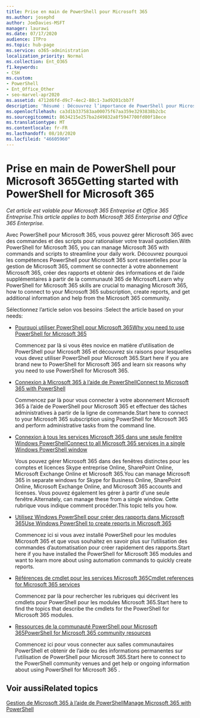 ```yaml
---
title: Prise en main de PowerShell pour Microsoft 365
ms.author: josephd
author: JoeDavies-MSFT
manager: laurawi
ms.date: 07/17/2020
audience: ITPro
ms.topic: hub-page
ms.service: o365-administration
localization_priority: Normal
ms.collection: Ent_O365
f1.keywords:
- CSH
ms.custom:
- PowerShell
- Ent_Office_Other
- seo-marvel-apr2020
ms.assetid: 4712d6fd-d9c7-4ec2-88c1-3ad9201cbb7f
description: 'Résumé : Découvrez l’importance de PowerShell pour Microsoft 365, connectez-vous à votre client Microsoft 365 et obtenez de l’aide.'
ms.openlocfilehash: ca3d1b337583aa00075f67aa359e3293838b2cbc
ms.sourcegitcommit: 8634215e257ba2d49832a8f5947700fd00f18ece
ms.translationtype: MT
ms.contentlocale: fr-FR
ms.lasthandoff: 08/10/2020
ms.locfileid: "46605960"
---
```

# <a name="getting-started-with-powershell-for-microsoft-365"></a><span data-ttu-id="f83e4-103">Prise en main de PowerShell pour Microsoft 365</span><span class="sxs-lookup"><span data-stu-id="f83e4-103">Getting started with PowerShell for Microsoft 365</span></span>

<span data-ttu-id="f83e4-104">*Cet article est valable pour Microsoft 365 Entreprise et Office 365 Entreprise.*</span><span class="sxs-lookup"><span data-stu-id="f83e4-104">*This article applies to both Microsoft 365 Enterprise and Office 365 Enterprise.*</span></span>

<span data-ttu-id="f83e4-105">Avec PowerShell pour Microsoft 365, vous pouvez gérer Microsoft 365 avec des commandes et des scripts pour rationaliser votre travail quotidien.</span><span class="sxs-lookup"><span data-stu-id="f83e4-105">With PowerShell for Microsoft 365, you can manage Microsoft 365 with commands and scripts to streamline your daily work.</span></span> <span data-ttu-id="f83e4-106">Découvrez pourquoi les compétences PowerShell pour Microsoft 365 sont essentielles pour la gestion de Microsoft 365, comment se connecter à votre abonnement Microsoft 365, créer des rapports et obtenir des informations et de l’aide supplémentaires à partir de la communauté 365 de Microsoft.</span><span class="sxs-lookup"><span data-stu-id="f83e4-106">Learn why PowerShell for Microsoft 365 skills are crucial to managing Microsoft 365, how to connect to your Microsoft 365 subscription, create reports, and get additional information and help from the Microsoft 365 community.</span></span>
  
<span data-ttu-id="f83e4-107">Sélectionnez l’article selon vos besoins :</span><span class="sxs-lookup"><span data-stu-id="f83e4-107">Select the article based on your needs:</span></span>
  
- [<span data-ttu-id="f83e4-108">Pourquoi utiliser PowerShell pour Microsoft 365</span><span class="sxs-lookup"><span data-stu-id="f83e4-108">Why you need to use PowerShell for Microsoft 365</span></span>](why-you-need-to-use-office-365-powershell.md)
    
    <span data-ttu-id="f83e4-109">Commencez par là si vous êtes novice en matière d’utilisation de PowerShell pour Microsoft 365 et découvrez six raisons pour lesquelles vous devez utiliser PowerShell pour Microsoft 365.</span><span class="sxs-lookup"><span data-stu-id="f83e4-109">Start here if you are brand new to PowerShell for Microsoft 365 and learn six reasons why you need to use PowerShell for Microsoft 365.</span></span> 
    
- [<span data-ttu-id="f83e4-110">Connexion à Microsoft 365 à l’aide de PowerShell</span><span class="sxs-lookup"><span data-stu-id="f83e4-110">Connect to Microsoft 365 with PowerShell</span></span>](connect-to-office-365-powershell.md)
    
    <span data-ttu-id="f83e4-111">Commencez par là pour vous connecter à votre abonnement Microsoft 365 à l’aide de PowerShell pour Microsoft 365 et effectuer des tâches administratives à partir de la ligne de commande.</span><span class="sxs-lookup"><span data-stu-id="f83e4-111">Start here to connect to your Microsoft 365 subscription using PowerShell for Microsoft 365 and perform administrative tasks from the command line.</span></span>
    
- [<span data-ttu-id="f83e4-112">Connexion à tous les services Microsoft 365 dans une seule fenêtre Windows PowerShell</span><span class="sxs-lookup"><span data-stu-id="f83e4-112">Connect to all Microsoft 365 services in a single Windows PowerShell window</span></span>](connect-to-all-office-365-services-in-a-single-windows-powershell-window.md)
    
    <span data-ttu-id="f83e4-113">Vous pouvez gérer Microsoft 365 dans des fenêtres distinctes pour les comptes et licences Skype entreprise Online, SharePoint Online, Microsoft Exchange Online et Microsoft 365.</span><span class="sxs-lookup"><span data-stu-id="f83e4-113">You can manage Microsoft 365 in separate windows for Skype for Business Online, SharePoint Online, Microsoft Exchange Online, and Microsoft 365 accounts and licenses.</span></span> <span data-ttu-id="f83e4-114">Vous pouvez également les gérer à partir d'une seule fenêtre.</span><span class="sxs-lookup"><span data-stu-id="f83e4-114">Alternately, can manage these from a single window.</span></span> <span data-ttu-id="f83e4-115">Cette rubrique vous indique comment procéder.</span><span class="sxs-lookup"><span data-stu-id="f83e4-115">This topic tells you how.</span></span>
    
- [<span data-ttu-id="f83e4-116">Utilisez Windows PowerShell pour créer des rapports dans Microsoft 365</span><span class="sxs-lookup"><span data-stu-id="f83e4-116">Use Windows PowerShell to create reports in Microsoft 365</span></span>](use-windows-powershell-to-create-reports-in-office-365.md)
    
    <span data-ttu-id="f83e4-117">Commencez ici si vous avez installé PowerShell pour les modules Microsoft 365 et que vous souhaitez en savoir plus sur l’utilisation des commandes d’automatisation pour créer rapidement des rapports.</span><span class="sxs-lookup"><span data-stu-id="f83e4-117">Start here if you have installed the PowerShell for Microsoft 365 modules and want to learn more about using automation commands to quickly create reports.</span></span> 
    
- [<span data-ttu-id="f83e4-118">Références de cmdlet pour les services Microsoft 365</span><span class="sxs-lookup"><span data-stu-id="f83e4-118">Cmdlet references for Microsoft 365 services</span></span>](cmdlet-references-for-office-365-services.md)
    
    <span data-ttu-id="f83e4-119">Commencez par là pour rechercher les rubriques qui décrivent les cmdlets pour PowerShell pour les modules Microsoft 365.</span><span class="sxs-lookup"><span data-stu-id="f83e4-119">Start here to find the topics that describe the cmdlets for the PowerShell for Microsoft 365 modules.</span></span>
    
- [<span data-ttu-id="f83e4-120">Ressources de la communauté PowerShell pour Microsoft 365</span><span class="sxs-lookup"><span data-stu-id="f83e4-120">PowerShell for Microsoft 365 community resources</span></span>](office-365-powershell-community-resources.md)
    
    <span data-ttu-id="f83e4-121">Commencez ici pour vous connecter aux salles communautaires PowerShell et obtenir de l’aide ou des informations permanentes sur l’utilisation de PowerShell pour Microsoft 365.</span><span class="sxs-lookup"><span data-stu-id="f83e4-121">Start here to connect to the PowerShell community venues and get help or ongoing information about using PowerShell for Microsoft 365 .</span></span>
    
## <a name="related-topics"></a><span data-ttu-id="f83e4-122">Voir aussi</span><span class="sxs-lookup"><span data-stu-id="f83e4-122">Related topics</span></span>

[<span data-ttu-id="f83e4-123">Gestion de Microsoft 365 à l’aide de PowerShell</span><span class="sxs-lookup"><span data-stu-id="f83e4-123">Manage Microsoft 365 with PowerShell</span></span>](manage-office-365-with-office-365-powershell.md)

